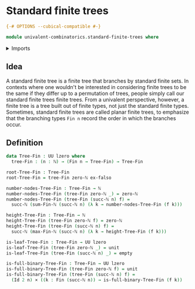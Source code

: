 # Standard finite trees

```agda
{-# OPTIONS --cubical-compatible #-}

module univalent-combinatorics.standard-finite-trees where
```

<details><summary>Imports</summary>

```agda
open import elementary-number-theory.maximum-natural-numbers
open import elementary-number-theory.natural-numbers
open import elementary-number-theory.sums-of-natural-numbers

open import foundation.cartesian-product-types
open import foundation.empty-types
open import foundation.identity-types
open import foundation.unit-type
open import foundation.universe-levels

open import univalent-combinatorics.standard-finite-types
```

</details>

## Idea

A standard finite tree is a finite tree that branches by standard finite sets.
In contexts where one wouldn't be interested in considering finite trees to be
the same if they differ up to a permutation of trees, people simply call our
standard finite trees finite trees. From a univalent perspective, however, a
finite tree is a tree built out of finite types, not just the standard finite
types. Sometimes, standard finite trees are called planar finite trees, to
emphasize that the branching types `Fin n` record the order in which the
branches occur.

## Definition

```agda
data Tree-Fin : UU lzero where
  tree-Fin : (n : ℕ) → (Fin n → Tree-Fin) → Tree-Fin

root-Tree-Fin : Tree-Fin
root-Tree-Fin = tree-Fin zero-ℕ ex-falso

number-nodes-Tree-Fin : Tree-Fin → ℕ
number-nodes-Tree-Fin (tree-Fin zero-ℕ _) = zero-ℕ
number-nodes-Tree-Fin (tree-Fin (succ-ℕ n) f) =
  succ-ℕ (sum-Fin-ℕ (succ-ℕ n) (λ k → number-nodes-Tree-Fin (f k)))

height-Tree-Fin : Tree-Fin → ℕ
height-Tree-Fin (tree-Fin zero-ℕ f) = zero-ℕ
height-Tree-Fin (tree-Fin (succ-ℕ n) f) =
  succ-ℕ (max-Fin-ℕ (succ-ℕ n) (λ k → height-Tree-Fin (f k)))

is-leaf-Tree-Fin : Tree-Fin → UU lzero
is-leaf-Tree-Fin (tree-Fin zero-ℕ _) = unit
is-leaf-Tree-Fin (tree-Fin (succ-ℕ n) _) = empty

is-full-binary-Tree-Fin : Tree-Fin → UU lzero
is-full-binary-Tree-Fin (tree-Fin zero-ℕ f) = unit
is-full-binary-Tree-Fin (tree-Fin (succ-ℕ n) f) =
  (Id 2 n) × ((k : Fin (succ-ℕ n)) → is-full-binary-Tree-Fin (f k))
```
